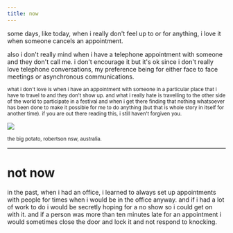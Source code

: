 ```yaml
---
title: now
---
```


some days, like today, when i really don't feel up to or for anything, i love it when someone cancels an appointment. 

also i don't really mind when i have a telephone appointment with someone and they don't call me. i don't encourage it but it's ok since i don't really love  telephone conversations, my preference being for either face to face meetings or asynchronous communications.

<small>what i don't love is when i have an appointment with someone in a particular place that i have to travel to and they don't show up. and what i really hate is travelling to the other side of the world to participate in a festival and when i get there finding that nothing whatsoever has been done to make it possible for me to do anything (but that is whole story in itself for another time). if you are out there reading this, i still haven't forgiven you.</small>


![](http://johannesk.com.s3.amazonaws.com/2020/img/the-big-potato.jpg)


<small>the big potato, robertson nsw, australia.</small>

----------------------

# not now

in the past, when i had an office, i learned to always set up appointments with people for times when i would be in the office anyway. and if i had a lot of work to do i would be secretly hoping for a no show so i could get on with it. and if a person was more than ten minutes late for an appointment i would sometimes close the door and lock it and not respond to knocking.

![]()








